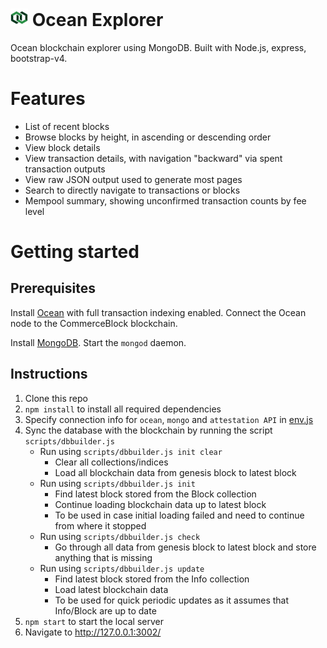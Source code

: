 # ![Ocean Explorer](public/img/logo/cb-icon.png) Ocean Explorer

Ocean blockchain explorer using MongoDB. Built with Node.js, express, bootstrap-v4.

# Features

* List of recent blocks
* Browse blocks by height, in ascending or descending order
* View block details
* View transaction details, with navigation "backward" via spent transaction outputs
* View raw JSON output used to generate most pages
* Search to directly navigate to transactions or blocks
* Mempool summary, showing unconfirmed transaction counts by fee level

# Getting started

## Prerequisites

Install [Ocean](https://github.com/commerceblock/ocean) with full transaction indexing enabled. Connect the Ocean node to the CommerceBlock blockchain.

Install [MongoDB](https://docs.mongodb.com/manual/installation/). Start the `mongod` daemon.

## Instructions

1. Clone this repo
2. `npm install` to install all required dependencies
3. Specify connection info for `ocean`, `mongo` and `attestation API` in [env.js](app/env.js)
4. Sync the database with the blockchain by running the script `scripts/dbbuilder.js`
    - Run using `scripts/dbbuilder.js init clear`
        - Clear all collections/indices
        - Load all blockchain data from genesis block to latest block
    - Run using `scripts/dbbuilder.js init`
        - Find latest block stored from the Block collection
        - Continue loading blockchain data up to latest block
        - To be used in case initial loading failed and need to continue from where it stopped
    - Run using `scripts/dbbuilder.js check`
        - Go through all data from genesis block to latest block and store anything that is missing
    - Run using `scripts/dbbuilder.js update`
        - Find latest block stored from the Info collection
        - Load latest blockchain data
        - To be used for quick periodic updates as it assumes that Info/Block are up to date
5. `npm start` to start the local server
6. Navigate to http://127.0.0.1:3002/
